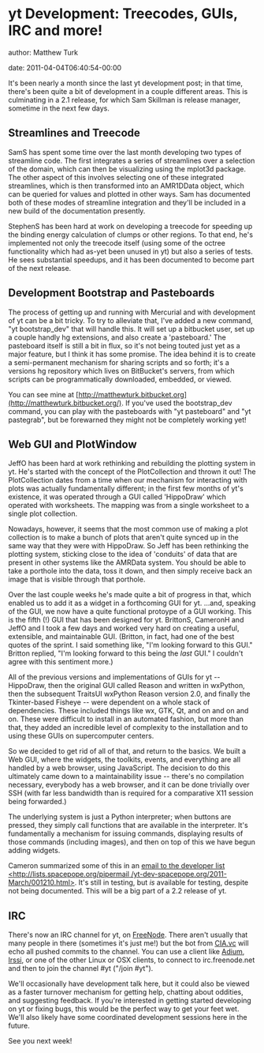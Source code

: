 # yt Development: Treecodes, GUIs, IRC and more!

author: Matthew Turk

date: 2011-04-04T06:40:54-00:00

It's been nearly a month since the last yt development post; in that
time, there's been quite a bit of development in a couple different
areas. This is culminating in a 2.1 release, for which Sam Skillman is
release manager, sometime in the next few days.

## Streamlines and Treecode

SamS has spent some time over the last month developing two types of
streamline code. The first integrates a series of streamlines over a
selection of the domain, which can then be visualizing using the mplot3d
package. The other aspect of this involves selecting one of these
integrated streamlines, which is then transformed into an AMR1DData
object, which can be queried for values and plotted in other ways. Sam
has documented both of these modes of streamline integration and they'll
be included in a new build of the documentation presently.

StephenS has been hard at work on developing a treecode for speeding up
the binding energy calculation of clumps or other regions. To that end,
he's implemented not only the treecode itself (using some of the octree
functionality which had as-yet been unused in yt) but also a series of
tests. He sees substantial speedups, and it has been documented to
become part of the next release.

## Development Bootstrap and Pasteboards

The process of getting up and running with Mercurial and with
development of yt can be a bit tricky. To try to alleviate that, I've
added a new command, "yt bootstrap\_dev" that will handle this. It will
set up a bitbucket user, set up a couple handly hg extensions, and also
create a 'pasteboard.' The pasteboard itself is still a bit in flux, so
it's not being touted just yet as a major feature, but I think it has
some promise. The idea behind it is to create a semi-permanent mechanism
for sharing scripts and so forth; it's a versions hg repository which
lives on BitBucket's servers, from which scripts can be programmatically
downloaded, embedded, or viewed.

You can see mine at
[http://matthewturk.bitbucket.org](http://matthewturk.bitbucket.org/).
If you've used the bootstrap\_dev command, you can play with the
pasteboards with "yt pasteboard" and "yt pastegrab", but be forewarned
they might not be completely working yet!

## Web GUI and PlotWindow

JeffO has been hard at work rethinking and rebuilding the plotting
system in yt. He's started with the concept of the PlotCollection and
thrown it out! The PlotCollection dates from a time when our mechanism
for interacting with plots was actually fundamentally different; in the
first few months of yt's existence, it was operated through a GUI called
'HippoDraw' which operated with worksheets. The mapping was from a
single worksheet to a single plot collection.

Nowadays, however, it seems that the most common use of making a plot
collection is to make a bunch of plots that aren't quite synced up in
the same way that they were with HippoDraw. So Jeff has been rethinking
the plotting system, sticking close to the idea of 'conduits' of data
that are present in other systems like the AMRData system. You should be
able to take a porthole into the data, toss it down, and then simply
receive back an image that is visible through that porthole.

Over the last couple weeks he's made quite a bit of progress in that,
which enabled us to add it as a widget in a forthcoming GUI for yt.
&hellip;and, speaking of the GUI, we now have a quite functional
protoype of a GUI working. This is the fifth (!) GUI that has been
designed for yt. BrittonS, CameronH and JeffO and I took a few days and
worked very hard on creating a useful, extensible, and maintainable GUI.
(Britton, in fact, had one of the best quotes of the sprint. I said
something like, "I'm looking forward to this GUI." Britton replied, "I'm
looking forward to this being the *last* GUI." I couldn't agree with
this sentiment more.)

All of the previous versions and implementations of GUIs for yt --
HippoDraw, then the original GUI called Reason and written in wxPython,
then the subsequent TraitsUI wxPython Reason version 2.0, and finally
the Tkinter-based Fisheye -- were dependent on a whole stack of
dependencies. These included things like wx, GTK, Qt, and on and on and
on. These were difficult to install in an automated fashion, but more
than that, they added an incredible level of complexity to the
installation and to using these GUIs on supercomputer centers.

So we decided to get rid of all of that, and return to the basics. We
built a Web GUI, where the widgets, the toolkits, events, and everything
are all handled by a web browser, using JavaScript. The decision to do
this ultimately came down to a maintainability issue -- there's no
compilation necessary, everybody has a web browser, and it can be done
trivially over SSH (with far less bandwidth than is required for a
comparative X11 session being forwarded.)

The underlying system is just a Python interpreter; when buttons are
pressed, they simply call functions that are available in the
interpreter. It's fundamentally a mechanism for issuing commands,
displaying results of those commands (including images), and then on top
of this we have begun adding widgets.

Cameron summarized some of this in an [email to the developer list
&lt;http://lists.spacepope.org/pipermail
/yt-dev-spacepope.org/2011-March/001210.html&gt;](). It's still in
testing, but *is* available for testing, despite not being documented.
This will be a big part of a 2.2 release of yt.

## IRC

There's now an IRC channel for yt, on [FreeNode](http://freenode.net/).
There aren't usually that many people in there (sometimes it's just me!)
but the bot from [CIA.vc](http://CIA.vc) will echo all pushed commits to
the channel. You can use a client like [Adium](http://adium.im),
[Irssi](http://irssi.org), or one of the other Linux or OSX clients, to
connect to irc.freenode.net and then to join the channel \#yt ("/join
\#yt").

We'll occasionally have development talk here, but it could also be
viewed as a faster turnover mechanism for getting help, chatting about
oddities, and suggesting feedback. If you're interested in getting
started developing on yt or fixing bugs, this would be the perfect way
to get your feet wet. We'll also likely have some coordinated
development sessions here in the future.

See you next week!
